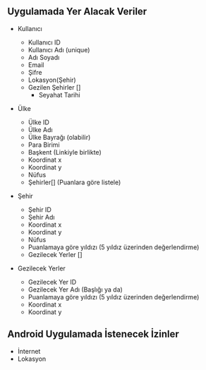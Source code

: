 ## Uygulamada Yer Alacak Veriler

* Kullanıcı
    * Kullanıcı ID
    * Kullanıcı Adı (unique)
    * Adı Soyadı
    * Email
    * Şifre
    * Lokasyon(Şehir)
    * Gezilen Şehirler []
        * Seyahat Tarihi

* Ülke
    * Ülke ID
    * Ülke Adı
    * Ülke Bayrağı (olabilir)
    * Para Birimi
    * Başkent (Linkiyle birlikte)
    * Koordinat x
    * Koordinat y
    * Nüfus
    * Şehirler[] (Puanlara göre listele)

* Şehir
    * Şehir ID
    * Şehir Adı
    * Koordinat x
    * Koordinat y
    * Nüfus
    * Puanlamaya göre yıldızı (5 yıldız üzerinden değerlendirme)
    * Gezilecek Yerler []

* Gezilecek Yerler
    * Gezilecek Yer ID
    * Gezilecek Yer Adı (Başlığı ya da)
    * Puanlamaya göre yıldızı (5 yıldız üzerinden değerlendirme)
    * Koordinat x
    * Koordinat y

## Android Uygulamada İstenecek İzinler

* İnternet
* Lokasyon    